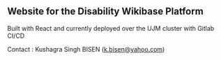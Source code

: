 ## Website for the Disability Wikibase Platform

Built with React and currently deployed over the UJM cluster with Gitlab CI/CD

Contact :
Kushagra Singh BISEN (k.bisen@yahoo.com)

